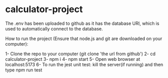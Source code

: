 # calculator-project

The .env has been uploaded to github as it has the database URI, which is used to automatically connect to the database.


How to run the project (Ensure that node.js and git are downloaded on your computer):

1- Clone the repo to your computer (git clone 'the url from github')
2- cd calculator-project
3- npm i
4- npm start
5- Open web browser at localhost:5173
6- To run the jest unit test: kill the server(if running) and then type npm run test

